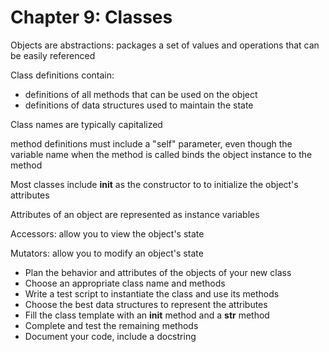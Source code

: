 # Chapter 9: Classes

Objects are abstractions: packages a set of values and operations that can be easily referenced

Class definitions contain:
* definitions of all methods that can be used on the object
* definitions of data structures used to maintain the state

Class names are typically capitalized

method definitions must include a "self" parameter, even though the variable name when the method is called binds the object instance to the method

Most classes include __init__ as the constructor to to initialize the object's attributes

Attributes of an object are represented as instance variables

Accessors: allow you to view the object's state

Mutators: allow you to modify an object's state

* Plan the behavior and attributes of the objects of your new class
* Choose an appropriate class name and methods
* Write a test script to instantiate the class and use its methods
* Choose the best data structures to represent the attributes
* Fill the class template with an __init__ method and a __str__ method
* Complete and test the remaining methods
* Document your code, include a docstring